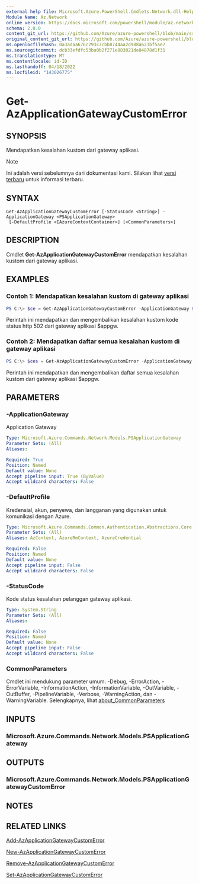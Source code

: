 ```yaml
---
external help file: Microsoft.Azure.PowerShell.Cmdlets.Network.dll-Help.xml
Module Name: Az.Network
online version: https://docs.microsoft.com/powershell/module/az.network/get-azapplicationgatewaycustomerror
schema: 2.0.0
content_git_url: https://github.com/Azure/azure-powershell/blob/main/src/Network/Network/help/Get-AzApplicationGatewayCustomError.md
original_content_git_url: https://github.com/Azure/azure-powershell/blob/main/src/Network/Network/help/Get-AzApplicationGatewayCustomError.md
ms.openlocfilehash: 0a3adaa676c293c7cbb8744aa2d988a623bf5ae7
ms.sourcegitcommit: dcb33efdfc53ba0b2f271e883021de84878d1f31
ms.translationtype: MT
ms.contentlocale: id-ID
ms.lasthandoff: 04/18/2022
ms.locfileid: "143026775"
---
```

# Get-AzApplicationGatewayCustomError

## SYNOPSIS
Mendapatkan kesalahan kustom dari gateway aplikasi.

> [!NOTE]
>Ini adalah versi sebelumnya dari dokumentasi kami. Silakan lihat [versi terbaru](/powershell/module/az.network/get-azapplicationgatewaycustomerror) untuk informasi terbaru.

## SYNTAX

```
Get-AzApplicationGatewayCustomError [-StatusCode <String>] -ApplicationGateway <PSApplicationGateway>
 [-DefaultProfile <IAzureContextContainer>] [<CommonParameters>]
```

## DESCRIPTION
Cmdlet **Get-AzApplicationGatewayCustomError** mendapatkan kesalahan kustom dari gateway aplikasi.

## EXAMPLES

### Contoh 1: Mendapatkan kesalahan kustom di gateway aplikasi
```powershell
PS C:\> $ce = Get-AzApplicationGatewayCustomError -ApplicationGateway $appgw -StatusCode HttpStatus502
```

Perintah ini mendapatkan dan mengembalikan kesalahan kustom kode status http 502 dari gateway aplikasi $appgw.

### Contoh 2: Mendapatkan daftar semua kesalahan kustom di gateway aplikasi
```powershell
PS C:\> $ces = Get-AzApplicationGatewayCustomError -ApplicationGateway $appgw
```

Perintah ini mendapatkan dan mengembalikan daftar semua kesalahan kustom dari gateway aplikasi $appgw.

## PARAMETERS

### -ApplicationGateway
Application Gateway

```yaml
Type: Microsoft.Azure.Commands.Network.Models.PSApplicationGateway
Parameter Sets: (All)
Aliases:

Required: True
Position: Named
Default value: None
Accept pipeline input: True (ByValue)
Accept wildcard characters: False
```

### -DefaultProfile
Kredensial, akun, penyewa, dan langganan yang digunakan untuk komunikasi dengan Azure.

```yaml
Type: Microsoft.Azure.Commands.Common.Authentication.Abstractions.Core.IAzureContextContainer
Parameter Sets: (All)
Aliases: AzContext, AzureRmContext, AzureCredential

Required: False
Position: Named
Default value: None
Accept pipeline input: False
Accept wildcard characters: False
```

### -StatusCode
Kode status kesalahan pelanggan gateway aplikasi.

```yaml
Type: System.String
Parameter Sets: (All)
Aliases:

Required: False
Position: Named
Default value: None
Accept pipeline input: False
Accept wildcard characters: False
```

### CommonParameters
Cmdlet ini mendukung parameter umum: -Debug, -ErrorAction, -ErrorVariable, -InformationAction, -InformationVariable, -OutVariable, -OutBuffer, -PipelineVariable, -Verbose, -WarningAction, dan -WarningVariable. Selengkapnya, lihat [about_CommonParameters](http://go.microsoft.com/fwlink/?LinkID=113216)

## INPUTS

### Microsoft.Azure.Commands.Network.Models.PSApplicationGateway

## OUTPUTS

### Microsoft.Azure.Commands.Network.Models.PSApplicationGatewayCustomError

## NOTES

## RELATED LINKS

[Add-AzApplicationGatewayCustomError](./Add-AzApplicationGatewayCustomError.md)

[New-AzApplicationGatewayCustomError](./New-AzApplicationGatewayCustomError.md)

[Remove-AzApplicationGatewayCustomError](./Remove-AzApplicationGatewayCustomError.md)

[Set-AzApplicationGatewayCustomError](./Set-AzApplicationGatewayCustomError.md)
